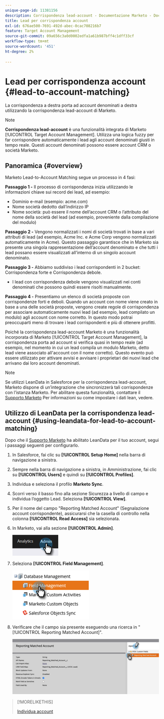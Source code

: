 ```yaml
---
unique-page-id: 11381156
description: Corrispondenza lead-account - Documentazione Marketo - Documentazione del prodotto
title: Lead per corrispondenza account
exl-id: 676ae500-7691-492d-abec-0cac708216b7
feature: Target Account Management
source-git-commit: 09a656c3a0d0002edfa1a61b987bff4c1dff33cf
workflow-type: tm+mt
source-wordcount: '451'
ht-degree: 2%

---
```


# Lead per corrispondenza account {#lead-to-account-matching}

La corrispondenza a destra porta ad account denominati a destra utilizzando la corrispondenza lead-account di Marketo.

>[!NOTE]
>
>**Corrispondenza lead-account** è una funzionalità integrata di Marketo [!UICONTROL Target Account Management]. Utilizza una logica fuzzy per far corrispondere automaticamente i lead agli account denominati giusti in tempo reale. Questi account denominati possono essere account CRM o società Marketo.

## Panoramica {#overview}

Marketo Lead-to-Account Matching segue un processo in 4 fasi:

**Passaggio 1 -** Il processo di corrispondenza inizia utilizzando le informazioni chiave sui record dei lead, ad esempio:

* Dominio e-mail (esempio: acme.com)
* Nome società dedotto dall’indirizzo IP
* Nome società: può essere il nome dell’account CRM o l’attributo del nome della società del lead (ad esempio, proveniente dalla compilazione del modulo)

**Passaggio 2 -** Vengono normalizzati i nomi di società trovati in base a vari attributi di lead (ad esempio, Acme Inc. e Acme Corp vengono normalizzati automaticamente in Acme). Questo passaggio garantisce che in Marketo sia presente una singola rappresentazione dell’account denominato e che tutti i lead possano essere visualizzati all’interno di un singolo account denominato.

**Passaggio 3 -** Abbiamo suddiviso i lead corrispondenti in 2 bucket: Corrispondenza forte e Corrispondenza debole.

* I lead con corrispondenza debole vengono visualizzati nei conti denominati che possono quindi essere risolti manualmente.

**Passaggio 4 -** Presentiamo un elenco di società proposte con corrispondenze forti e deboli. Quando un account con nome viene creato in base a una delle società proposte, vengono create regole di corrispondenza per associare automaticamente nuovi lead (ad esempio, lead compilato un modulo) agli account con nome corretto. In questo modo potrai preoccuparti meno di trovare i lead corrispondenti e più di ottenere profitti.

Poiché la corrispondenza lead-account Marketo è una funzionalità incorporata di Marketo [!UICONTROL Target Account Management], la corrispondenza porta ad account si verifica quasi in tempo reale (ad esempio, nel momento in cui un lead compila un modulo Marketo, detto lead viene associato all&#39;account con il nome corretto). Questo evento può essere utilizzato per attivare avvisi e avvisare i proprietari dei nuovi lead che arrivano dai loro account denominati.

>[!NOTE]
>
>Se utilizzi LeanData in Salesforce per la corrispondenza lead-account, Marketo dispone di un’integrazione che sincronizzerà tali corrispondenze con l’istanza Marketo. Per abilitare questa funzionalità, contattare il [Supporto Marketo](https://nation.marketo.com/t5/Support/ct-p/Support) Per informazioni su come impostare i dati lean, vedere.

## Utilizzo di LeanData per la corrispondenza lead-account {#using-leandata-for-lead-to-account-matching}

Dopo che il [Supporto Marketo](https://nation.marketo.com/t5/Support/ct-p/Support) ha abilitato LeanData per il tuo account, segui i passaggi seguenti per configurarlo.

1. In Salesforce, fai clic su **[!UICONTROL Setup Home]** nella barra di navigazione a sinistra.

1. Sempre nella barra di navigazione a sinistra, in Amministrazione, fai clic su **[!UICONTROL Users]** e quindi su **[!UICONTROL Profiles]**.

1. Individua e seleziona il profilo **Marketo Sync**.

1. Scorri verso il basso fino alla sezione Sicurezza a livello di campo e individua l’oggetto Lead. Seleziona **[!UICONTROL View]**.

1. Per il nome del campo &quot;Reporting Matched Account&quot; (Segnalazione account corrispondente), assicurarsi che la casella di controllo nella colonna **[!UICONTROL Read Access]** sia selezionata.

1. In Marketo, vai alla sezione **[!UICONTROL Admin]**.

   ![](assets/lead-to-account-matching-1.png)

1. Seleziona **[!UICONTROL Field Management]**.

   ![](assets/lead-to-account-matching-2.png)

1. Verificare che il campo sia presente eseguendo una ricerca in &quot;[!UICONTROL Reporting Matched Account]&quot;.

   ![](assets/lead-to-account-matching-3.png)

>[!MORELIKETHIS]
>
>[Individua account](/help/marketo/product-docs/target-account-management/target/named-accounts/discover-accounts.md)
